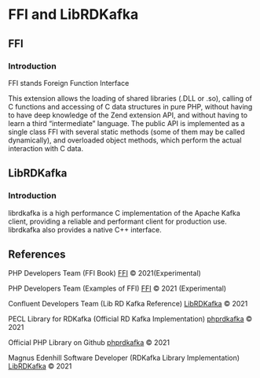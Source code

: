 # FFI and LibRDKafka

## FFI

### Introduction

FFI stands Foreign Function Interface

This extension allows the loading of shared libraries (.DLL or .so), calling of C functions and accessing of C data structures in pure PHP, without having to have deep knowledge of the Zend extension API, and without having to learn a third “intermediate” language. The public API is implemented as a single class FFI with several static methods (some of them may be called dynamically), and overloaded object methods, which perform the actual interaction with C data.


## LibRDKafka

### Introduction

librdkafka is a high performance C implementation of the Apache Kafka client, providing a reliable and performant client for production use. librdkafka also provides a native C++ interface.


## References

PHP Developers Team (FFI Book) [FFI](https://www.php.net/manual/en/book.ffi.php) &copy; 2021(Experimental)  

PHP Developers Team (Examples of FFI) [FFI](https://www.php.net/manual/en/ffi.examples-basic.php) &copy; 2021 (Experimental)

Confluent Developers Team (Lib RD Kafka Reference) [LibRDKafka](https://docs.confluent.io/platform/current/clients/librdkafka/html/md_INTRODUCTION.html) &copy; 2021 

PECL Library for RDKafka (Official RD Kafka Implementation) [phprdkafka](https://pecl.php.net/package/rdkafka) &copy; 2021 

Official PHP Library on Github [phprdkafka](https://github.com/arnaud-lb/php-rdkafka) &copy; 2021 

Magnus Edenhill Software Developer  (RDKafka Library Implementation) [LibRDKafka](https://github.com/edenhill/librdkafka) &copy; 2021
